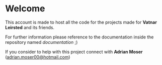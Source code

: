 # Welcome 

This account is made to host all the code for the projects made for <strong>Vatnar Leirsted</strong> and its friends.

For further information please reference to the documentation inside the repository named _documentation_ ;)

If you consider to help with this project connect with __Adrian Moser__ (adrian.moser00@hotmail.com)
